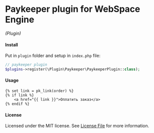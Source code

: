 Paykeeper plugin for WebSpace Engine
====
_(Plugin)_

#### Install
Put in `plugin` folder and setup in `index.php` file:
```php
// paykeeper plugin
$plugins->register(\Plugin\Paykeeper\PaykeeperPlugin::class);
```

#### Usage
```twig
{% set link = pk_link(order) %}
{% if link %}
    <a href="{{ link }}">Оплатить заказ</a>
{% endif %}
```

#### License
Licensed under the MIT license. See [License File](LICENSE.md) for more information.
